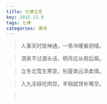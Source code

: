 ```yaml
---
title: 七律立冬
key: 2015.11.9
tags: 七律
categories: 律诗
---
```


<blockquote class="blockquote-center">人事天时皆神通，一季冷暖看阴晴。
</blockquote>
<blockquote class="blockquote-center">清泉不过源头话，明月应从雨后萌。
</blockquote>
<blockquote class="blockquote-center">立冬北雪生寒意，别夏南云添柔情。
</blockquote>
<blockquote class="blockquote-center">入九冻结吃肉饺，羊锅就饼补嘴空。
</blockquote>
<blockquote class="blockquote-center"></br>
</blockquote>
